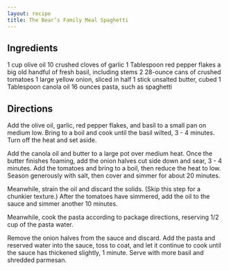 ```yaml
---
layout: recipe
title: The Bear’s Family Meal Spaghetti
---
```


## Ingredients

1 cup olive oil
10 crushed cloves of garlic
1 Tablespoon red pepper flakes
a big old handful of fresh basil, including stems
2 28-ounce cans of crushed tomatoes
1 large yellow onion, sliced in half
1 stick unsalted butter, cubed
1 Tablespoon canola oil
16 ounces pasta, such as spaghetti

## Directions

Add the olive oil, garlic, red pepper flakes, and basil to a small pan on medium low. Bring to a boil and cook until the basil wilted, 3 - 4 minutes. Turn off the heat and set aside.

Add the canola oil and butter to a large pot over medium heat. Once the butter finishes foaming, add the onion halves cut side down and sear, 3 - 4 minutes. Add the tomatoes and bring to a boil, then reduce the heat to low. Season generously with salt, then cover and simmer for about 20 minutes.

Meanwhile, strain the oil and discard the solids. (Skip this step for a chunkier texture.) After the tomatoes have simmered, add the oil to the sauce and simmer another 10 minutes.

Meanwhile, cook the pasta according to package directions, reserving 1/2 cup of the pasta water.

Remove the onion halves from the sauce and discard. Add the pasta and reserved water into the sauce, toss to coat, and let it continue to cook until the sauce has thickened slightly, 1 minute. Serve with more basil and shredded parmesan.
